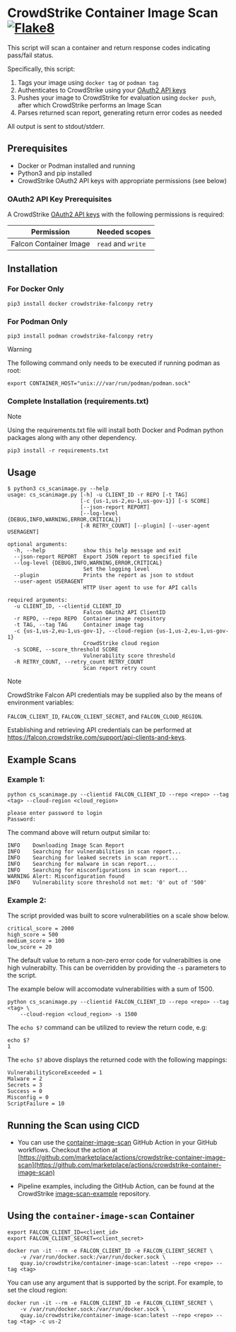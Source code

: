 # CrowdStrike Container Image Scan [![Flake8](https://github.com/CrowdStrike/container-image-scan/actions/workflows/linting.yml/badge.svg)](https://github.com/CrowdStrike/container-image-scan/actions/workflows/linting.yml)

This script will scan a container and return response codes indicating pass/fail status.

Specifically, this script:

1. Tags your image using `docker tag` or `podman tag`
2. Authenticates to CrowdStrike using your [OAuth2 API keys](https://falcon.crowdstrike.com/support/api-clients-and-keys)
3. Pushes your image to CrowdStrike for evaluation using `docker push`, after which CrowdStrike performs an Image Scan
4. Parses returned scan report, generating return error codes as needed

All output is sent to stdout/stderr.

## Prerequisites

- Docker or Podman installed and running
- Python3 and pip installed
- CrowdStrike OAuth2 API keys with appropriate permissions (see below)

### OAuth2 API Key Prerequisites

A CrowdStrike [OAuth2 API keys](https://falcon.crowdstrike.com/support/api-clients-and-keys) with the following permissions is required:

| Permission             | Needed scopes      |
| ---------------------- | ------------------ |
| Falcon Container Image | `read` and `write` |

## Installation

### For Docker Only

```shell
pip3 install docker crowdstrike-falconpy retry
```

### For Podman Only

```shell
pip3 install podman crowdstrike-falconpy retry
```

> [!WARNING]
>
> The following command only needs to be executed if running podman as root:
>
> ```shell
> export CONTAINER_HOST="unix:///var/run/podman/podman.sock"
> ```

### Complete Installation (requirements.txt)

> [!NOTE]
> Using the requirements.txt file will install both Docker and Podman python packages along with
> any other dependency.

```shell
pip3 install -r requirements.txt
```

## Usage

```shell
$ python3 cs_scanimage.py --help
usage: cs_scanimage.py [-h] -u CLIENT_ID -r REPO [-t TAG]
                       [-c {us-1,us-2,eu-1,us-gov-1}] [-s SCORE]
                       [--json-report REPORT]
                       [--log-level {DEBUG,INFO,WARNING,ERROR,CRITICAL}]
                       [-R RETRY_COUNT] [--plugin] [--user-agent USERAGENT]

optional arguments:
  -h, --help            show this help message and exit
  --json-report REPORT  Export JSON report to specified file
  --log-level {DEBUG,INFO,WARNING,ERROR,CRITICAL}
                        Set the logging level
  --plugin              Prints the report as json to stdout
  --user-agent USERAGENT
                        HTTP User agent to use for API calls

required arguments:
  -u CLIENT_ID, --clientid CLIENT_ID
                        Falcon OAuth2 API ClientID
  -r REPO, --repo REPO  Container image repository
  -t TAG, --tag TAG     Container image tag
  -c {us-1,us-2,eu-1,us-gov-1}, --cloud-region {us-1,us-2,eu-1,us-gov-1}
                        CrowdStrike cloud region
  -s SCORE, --score_threshold SCORE
                        Vulnerability score threshold
  -R RETRY_COUNT, --retry_count RETRY_COUNT
                        Scan report retry count
```

> [!NOTE]
> CrowdStrike Falcon API credentials may be supplied also by the means of environment variables:
>
> `FALCON_CLIENT_ID`, `FALCON_CLIENT_SECRET`, and `FALCON_CLOUD_REGION`.
>
> Establishing and retrieving API credentials can be performed at https://falcon.crowdstrike.com/support/api-clients-and-keys.

## Example Scans

### Example 1:

```shell
python cs_scanimage.py --clientid FALCON_CLIENT_ID --repo <repo> --tag <tag> --cloud-region <cloud_region>

please enter password to login
Password:
```

The command above will return output similar to:

```shell
INFO    Downloading Image Scan Report
INFO    Searching for vulnerabilities in scan report...
INFO    Searching for leaked secrets in scan report...
INFO    Searching for malware in scan report...
INFO    Searching for misconfigurations in scan report...
WARNING Alert: Misconfiguration found
INFO    Vulnerability score threshold not met: '0' out of '500'
```

### Example 2:

The script provided was built to score vulnerabilities on a scale show below.

```
critical_score = 2000
high_score = 500
medium_score = 100
low_score = 20
```

The default value to return a non-zero error code for vulnerabilties is one high vulnerabilty. This can be overridden by providing the `-s` parameters to the script.

The example below will accomodate vulnerabilities with a sum of 1500.

```shell
python cs_scanimage.py --clientid FALCON_CLIENT_ID --repo <repo> --tag <tag> \
    --cloud-region <cloud_region> -s 1500

```

The `echo $?` command can be utilized to review the return code, e.g:

```shell
echo $?
1
```

The `echo $?` above displays the returned code with the following mappings:

```shell
VulnerabilityScoreExceeded = 1
Malware = 2
Secrets = 3
Success = 0
Misconfig = 0
ScriptFailure = 10
```

## Running the Scan using CICD

- You can use the [container-image-scan](https://github.com/marketplace/actions/crowdstrike-container-image-scan) GitHub Action in your GitHub workflows. Checkout the action at [https://github.com/marketplace/actions/crowdstrike-container-image-scan](https://github.com/marketplace/actions/crowdstrike-container-image-scan)

- Pipeline examples, including the GitHub Action, can be found at the CrowdStrike [image-scan-example](https://github.com/CrowdStrike/image-scan-example) repository.

## Using the `container-image-scan` Container

```shell
export FALCON_CLIENT_ID=<client_id>
export FALCON_CLIENT_SECRET=<client_secret>

docker run -it --rm -e FALCON_CLIENT_ID -e FALCON_CLIENT_SECRET \
    -v /var/run/docker.sock:/var/run/docker.sock \
    quay.io/crowdstrike/container-image-scan:latest --repo <repo> --tag <tag>
```

You can use any argument that is supported by the script. For example, to set the cloud region:

```shell
docker run -it --rm -e FALCON_CLIENT_ID -e FALCON_CLIENT_SECRET \
    -v /var/run/docker.sock:/var/run/docker.sock \
    quay.io/crowdstrike/container-image-scan:latest --repo <repo> --tag <tag> -c us-2
```
